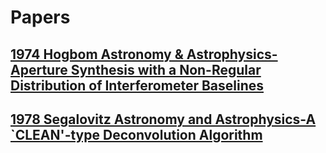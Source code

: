 <html lang="en">
<head>
  <meta charset="UTF-8">
  <meta name="viewport" content="width=device-width, initial-scale=1.0">
  <title>Deconvolution</title>
</head>

<body>
  <h1>
  Papers
  </h1>


  <h2><a href="http://articles.adsabs.harvard.edu/pdf/1974A%26AS...15..417H">1974 Hogbom 
Astronomy & Astrophysics-Aperture Synthesis with a Non-Regular Distribution of Interferometer Baselines</a></h2>
  <h2><a href="http://articles.adsabs.harvard.edu/pdf/1978A%26A....70..335S">1978 Segalovitz Astronomy and Astrophysics-A `CLEAN'-type Deconvolution Algorithm</a></h2>


  
</body>
</html>

